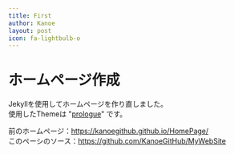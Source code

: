 ```yaml
---
title: First
author: Kanoe
layout: post
icon: fa-lightbulb-o
---
```

# ホームページ作成

Jekyllを使用してホームページを作り直しました。  
使用したThemeは "[prologue](https://github.com/chrisbobbe/jekyll-theme-prologue)"  です。

前のホームページ：https://kanoegithub.github.io/HomePage/  
このペーシのソース：https://github.com/KanoeGitHub/MyWebSite
